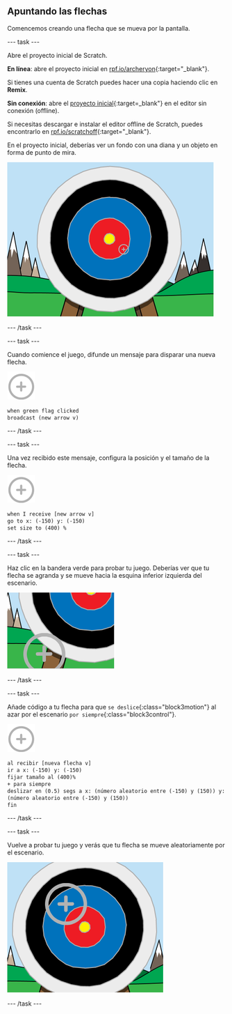 ## Apuntando las flechas

Comencemos creando una flecha que se mueva por la pantalla.

\--- task \---

Abre el proyecto inicial de Scratch.

**En línea**: abre el proyecto inicial en [rpf.io/archeryon](http://rpf.io/archeryon){:target="_blank"}.

Si tienes una cuenta de Scratch puedes hacer una copia haciendo clic en **Remix**.

**Sin conexión**: abre el [proyecto inicial](http://rpf.io/p/en/archery-go){:target=_blank"} en el editor sin conexión (offline).

Si necesitas descargar e instalar el editor offline de Scratch, puedes encontrarlo en [rpf.io/scratchoff](http://rpf.io/scratchoff){:target="_blank"}.

En el proyecto inicial, deberías ver un fondo con una diana y un objeto en forma de punto de mira.

![proyectos iniciales](images/archery-starter.png)

\--- /task \---

\--- task \---

Cuando comience el juego, difunde un mensaje para disparar una nueva flecha.

![objeto objetivo](images/target-sprite.png)

```blocks3
when green flag clicked
broadcast (new arrow v)
```

\--- /task \---

\--- task \---

Una vez recibido este mensaje, configura la posición y el tamaño de la flecha.

![objeto objetivo](images/target-sprite.png)

```blocks3
when I receive [new arrow v]
go to x: (-150) y: (-150)
set size to (400) %
```

\--- /task \---

\--- task \---

Haz clic en la bandera verde para probar tu juego. Deberías ver que tu flecha se agranda y se mueve hacia la esquina inferior izquierda del escenario.

![objeto de objetivo más grande en la parte inferior izquierda del escenario](images/archery-start-test.png)

\--- /task \---

\--- task \---

Añade código a tu flecha para que `se deslice`{:class="block3motion"} al azar por el escenario `por siempre`{:class="block3control"}.

![objeto objetivo](images/target-sprite.png)

```blocks3
al recibir [nueva flecha v]
ir a x: (-150) y: (-150)
fijar tamaño al (400)%
+ para siempre
deslizar en (0.5) segs a x: (número aleatorio entre (-150) y (150)) y: (número aleatorio entre (-150) y (150))
fin
```

\--- /task \---

\--- task \---

Vuelve a probar tu juego y verás que tu flecha se mueve aleatoriamente por el escenario.

![objetivo en una posición diferente](images/archery-glide-test.png)

\--- /task \---